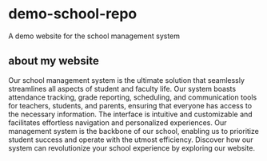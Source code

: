 # demo-school-repo
A demo website for the school management system
## about my website
Our school management system is the ultimate solution that seamlessly streamlines all aspects of student and faculty life. Our system boasts attendance tracking, grade reporting, scheduling, and communication tools for teachers, students, and parents, ensuring that everyone has access to the necessary information. The interface is intuitive and customizable and facilitates effortless navigation and personalized experiences. Our management system is the backbone of our school, enabling us to prioritize student success and operate with the utmost efficiency. Discover how our system can revolutionize your school experience by exploring our website.

